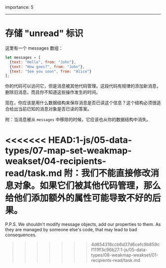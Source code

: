 importance: 5

---

# 存储 "unread" 标识

这里有一个 messages 数组：

```js
let messages = [
  {text: "Hello", from: "John"},
  {text: "How goes?", from: "John"},
  {text: "See you soon", from: "Alice"}
];
```

你的代码可以访问它，但是消息被其他代码管理。这段代码有规律的添加新消息，删除旧消息，而且你不知道这些操作发生的时间。

现在，你应该是用什么数据结构来保存消息是否已读这个信息？这个结构必须很适合给出当前已知的消息对象是否已读的答案。

附：当消息被从 `messages` 中移除的时候，它应该也从你的数据结构中消失。

<<<<<<< HEAD:1-js/05-data-types/07-map-set-weakmap-weakset/04-recipients-read/task.md
附：我们不能直接修改消息对象。如果它们被其他代码管理，那么给他们添加额外的属性可能导致不好的后果。
=======
P.P.S. We shouldn't modify message objects, add our properties to them. As they are managed by someone else's code, that may lead to bad consequences.
>>>>>>> 4d654318ccb6d37d6cefc9b859cf111ff3c96b27:1-js/05-data-types/08-weakmap-weakset/01-recipients-read/task.md
